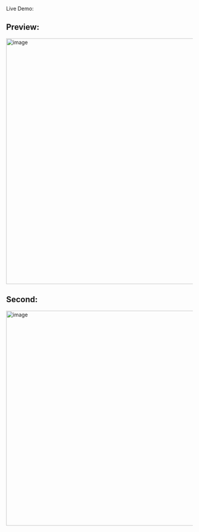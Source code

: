 Live Demo:


## Preview:
<img width="1171" height="662" alt="image" src="https://github.com/user-attachments/assets/bc1d4d15-88a6-426b-8029-eaa088fa8b5d" />

## Second:
<img width="1182" height="579" alt="image" src="https://github.com/user-attachments/assets/0c5c38c9-87aa-447b-8922-63c37256de96" />
